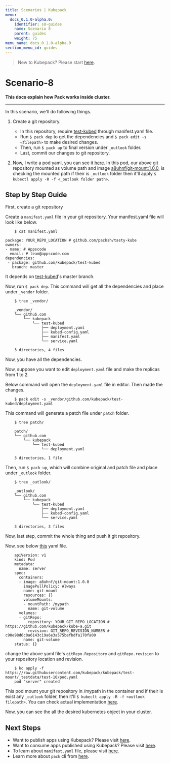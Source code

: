 ```yaml
---
title: Scenarios | Kubepack
menu:
  docs_0.1.0-alpha.0:
    identifier: s8-guides
    name: Scenario 8
    parent: guides
    weight: 75
menu_name: docs_0.1.0-alpha.0
section_menu_id: guides
---
```


> New to Kubepack? Please start [here](/docs/concepts/README.md).

# Scenario-8


**This docs explain how Pack works inside cluster.**
***

In this scenario, we'll do following things.

1. Create a git repository.
   - In this repository, require [test-kubed](https://github.com/kubepack/test-kubed) through manifest.yaml file.
   - Run `$ pack dep` to get the dependencies and `$ pack edit -s <filepath>` to make desired changes.
   - Then, run `$ pack up` to final version under `_outlook` folder.
   - Last, commit our changes to git repository.

2.  Now, I write a pod yaml, you can see it [here](https://raw.githubusercontent.com/kubepack/kubepack/test-mount/_testdata/test-10/pod.yaml).
In this pod, our above git repository mounted as volume path and
 image [a8uhnf/git-mount:1.0.0](https://cloud.docker.com/swarm/a8uhnf/repository/docker/a8uhnf/git-mount/tags),
is checking the mounted path if their is `_outlook` folder then it'll apply `$ kubectl apply -R -f <_outlook folder path>`.


## Step by Step Guide

First, create a git repository

Create a `manifest.yaml` file in your git repository. Your manifest.yaml file will look like below.

```console
    $ cat manifest.yaml

package: YOUR_REPO_LOCATION # github.com/packsh/tasty-kube
owners:
- name: # Appscode
  email: # team@appscode.com
dependencies:
 - package: github.com/kubepack/test-kubed
   branch: master
```

It depends on [test-kubed](github.com/kubepack/test-kubed)'s master branch.

Now, run `$ pack dep`. This command will get all the dependencies and place under `_vendor` folder.

```console
    $ tree _vendor/

    _vendor/
    └── github.com
        └── kubepack
            └── test-kubed
                ├── deployment.yaml
                ├── kubed-config.yaml
                ├── manifest.yaml
                └── service.yaml

    3 directories, 4 files
```

Now, you have all the dependencies.

Now, suppose you want to edit `deployment.yaml` file and make the replicas from 1 to 2.


Below command will open the `deployment.yaml` file in editor. Then made the changes.
```console
    $ pack edit -s _vendor/github.com/kubepack/test-kubed/deployment.yaml
```

This command will generate a patch file under `patch` folder.

```console
    $ tree patch/

    patch/
    └── github.com
        └── kubepack
            └── test-kubed
                └── deployment.yaml

    3 directories, 1 file
```


Then, run `$ pack up`, which will combine original and patch file and place under `_outlook` folder.

```console
    $ tree _outlook/

    _outlook/
    └── github.com
        └── kubepack
            └── test-kubed
                ├── deployment.yaml
                ├── kubed-config.yaml
                └── service.yaml

    3 directories, 3 files
```

Now, last step, commit the whole thing and push it git repository.



Now, see below [this](https://raw.githubusercontent.com/kubepack/kubepack/test-mount/_testdata/test-8/pod.yaml) yaml file.

```console
    apiVersion: v1
    kind: Pod
    metadata:
      name: server
    spec:
      containers:
      - image: a8uhnf/git-mount:1.0.0
        imagePullPolicy: Always
        name: git-mount
        resources: {}
        volumeMounts:
        - mountPath: /mypath
          name: git-volume
      volumes:
      - gitRepo:
          repository: YOUR_GIT_REPO_LOCATION # https://github.com/kubepack/kube-a.git
          revision: GIT_REPO_REVISION_NUMBER # c90e98d6c0a6143c19a6e3a575befbdfa170fa00
        name: git-volume
    status: {}
```

change the above yaml file's `gitRepo.Repository` and `gitRepo.revision` to your repository location and revision.

```console
    $ kc apply -f https://raw.githubusercontent.com/kubepack/kubepack/test-mount/_testdata/test-10/pod.yaml
    pod "server" created
```

This pod mount your git repository in /mypath in the container and if their is exist any `_outlook` folder, then it'll `$ kubeclt apply -R -f <outlook filepath>`.
You can check actual implementation [here](https://github.com/a8uhnf/git-mount/blob/master/main.go).

Now, you can see the all the desired kubernetes object in your cluster.


## Next Steps

- Want to publish apps using Kubepack? Please visit [here](/docs/concepts/how/publisher.md).
- Want to consume apps published using Kubepack? Please visit [here](/docs/concepts/how/user.md).
- To learn about `manifest.yaml` file, please visit [here](/docs/concepts/how/manifest.md).
- Learn more about `pack` cli from [here](/docs/concepts/how/cli.md).
